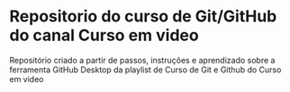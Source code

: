 # Repositorio do curso de Git/GitHub do canal Curso em video 
Repositório criado a partir de passos, instruções e aprendizado sobre a ferramenta GitHub Desktop da playlist de Curso de Git e Github do Curso em video
